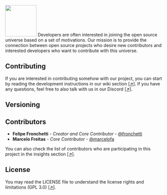 <img src="https://github.com/openuniverseorg/openuniverse/blob/master/openuniverse/website/static/img/neptune.png" width="100" height="100">
Developers are often interested in joining the open source universe based on a set of motivations. Our mission is to provide the connection between open source projects who desire new contributors and interested developers who want to contribute with this universe.

## Contributing
If you are interested in contributing somehow with our project, you can start by reading the development instructions in our wiki section [[↗]](https://github.com/openuniverseorg/openuniverse/wiki). If you have any questions, feel free to also talk with us in our Discord [[↗]](https://discordapp.com/invite/wvwRDDj).

## Versioning

## Contributors

* **Felipe Fronchetti** - *Creator and Core Contributor* - [@fronchetti](https://github.com/fronchetti)
* **Marcelo Freitas** - *Core Contributor* - [@marcelofa](https://github.com/marcelofa)

You can also check the list of contributors who are participating in this project in the insights section [[↗]](https://github.com/openuniverseorg/openuniverse/pulse).

## License
You may read the LICENSE file to understand the license rights and limitations (GPL 3.0) [[↗]](https://github.com/openuniverseorg/openuniverse/blob/master/LICENSE.md). 


